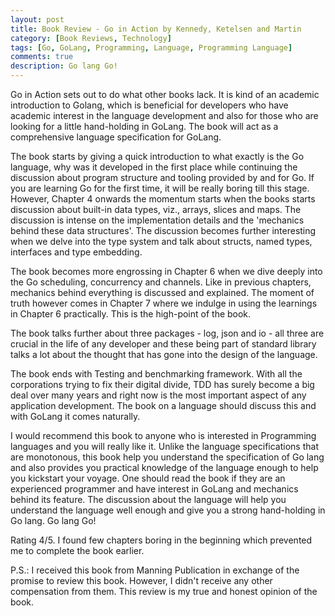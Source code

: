 ```yaml
---
layout: post
title: Book Review - Go in Action by Kennedy, Ketelsen and Martin
category: [Book Reviews, Technology] 
tags: [Go, GoLang, Programming, Language, Programming Language]
comments: true
description: Go lang Go!
--- 
```


Go in Action sets out to do what other books lack. It is kind of an academic introduction to Golang, which is beneficial for developers who have academic interest in the language development and also for those who are looking for a little hand-holding in GoLang. The book will act as a comprehensive language specification for GoLang.

The book starts by giving a quick introduction to what exactly is the Go language, why was it developed in the first place while continuing the discussion about program structure and tooling provided by and for Go.  If you are learning Go for the first time, it will be really boring till this stage. However, Chapter 4 onwards the momentum starts when the books starts discussion about built-in data types, viz., arrays, slices and maps. The discussion is intense on the implementation details and the 'mechanics behind these data structures'. The discussion becomes further interesting when we delve into the type system and talk about structs, named types, interfaces and type embedding.

The book becomes more engrossing in Chapter 6 when we dive deeply into the Go scheduling, concurrency and channels. Like in previous chapters, mechanics behind everything is discussed and explained. The moment of truth however comes in Chapter 7 where we indulge in using the learnings in Chapter 6 practically. This is the high-point of the book.

The book talks further about three packages - log, json and io - all three are crucial in the life of any developer and these being part of standard library talks a lot about the thought that has gone into the design of the language.

The book ends with Testing and benchmarking framework. With all the corporations trying to fix their digital divide, TDD has surely become a big deal over many years and right now is the most important aspect of any application development. The book on a language should discuss this and with GoLang it comes naturally.

I would recommend this book to anyone who is interested in Programming languages and you will really like it. Unlike the language specifications that are monotonous, this book help you understand the specification of Go lang and also provides you practical knowledge of the language enough to help you kickstart your voyage. One should read the book if they are an experienced programmer and have interest in GoLang and mechanics behind its feature. The discussion about the language will help you understand the language well enough and give you a strong hand-holding in Go lang. Go lang Go!

Rating 4/5. I found few chapters boring in the beginning which prevented me to complete the book earlier.

P.S.: I received this book from Manning Publication in exchange of the promise to review this book. However, I didn't receive any other compensation from them. This review is my true and honest opinion of the book.
